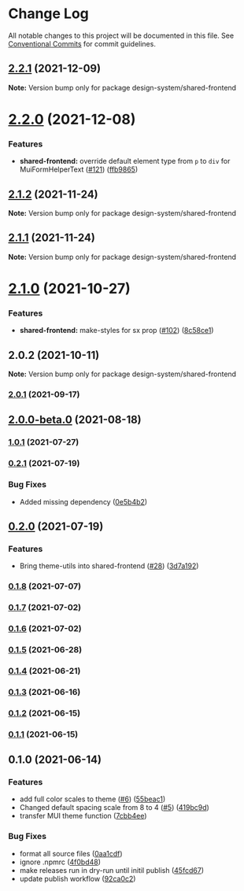 # Change Log

All notable changes to this project will be documented in this file.
See [Conventional Commits](https://conventionalcommits.org) for commit guidelines.

## [2.2.1](https://github.com/swt-xd/Shared-Frontend/compare/design-system/shared-frontend@2.2.0...design-system/shared-frontend@2.2.1) (2021-12-09)

**Note:** Version bump only for package design-system/shared-frontend





# [2.2.0](https://github.com/swt-xd/Shared-Frontend/compare/design-system/shared-frontend@2.1.2...design-system/shared-frontend@2.2.0) (2021-12-08)


### Features

* **shared-frontend:** override default element type from `p` to `div` for MuiFormHelperText ([#121](https://github.com/swt-xd/Shared-Frontend/issues/121)) ([ffb9865](https://github.com/swt-xd/Shared-Frontend/commit/ffb986526946cff74b32e254b85dbe0752aa0939))





## [2.1.2](https://github.com/swt-xd/Shared-Frontend/compare/design-system/shared-frontend@2.1.1...design-system/shared-frontend@2.1.2) (2021-11-24)

**Note:** Version bump only for package design-system/shared-frontend





## [2.1.1](https://github.com/swt-xd/Shared-Frontend/compare/design-system/shared-frontend@2.1.0...design-system/shared-frontend@2.1.1) (2021-11-24)

**Note:** Version bump only for package design-system/shared-frontend





# [2.1.0](https://github.com/swt-xd/Shared-Frontend/compare/design-system/shared-frontend@2.0.2...design-system/shared-frontend@2.1.0) (2021-10-27)


### Features

* **shared-frontend:** make-styles for sx prop ([#102](https://github.com/swt-xd/Shared-Frontend/issues/102)) ([8c58ce1](https://github.com/swt-xd/Shared-Frontend/commit/8c58ce1223f4251f39cdef1eb973fe81cd4e393c))





## 2.0.2 (2021-10-11)

**Note:** Version bump only for package design-system/shared-frontend





### [2.0.1](https://github.com/swt-xd/Shared-Frontend/compare/2.0.0-beta.1...2.0.1) (2021-09-17)

## [2.0.0-beta.0](https://github.com/swt-xd/Shared-Frontend/compare/1.0.1...2.0.0-beta.0) (2021-08-18)

### [1.0.1](https://github.com/swt-xd/Shared-Frontend/compare/0.2.1...1.0.1) (2021-07-27)

### [0.2.1](https://github.com/swt-xd/Shared-Frontend/compare/0.2.0...0.2.1) (2021-07-19)

### Bug Fixes

- Added missing dependency ([0e5b4b2](https://github.com/swt-xd/Shared-Frontend/commit/0e5b4b2908a7f963ea14998904fafadf6960db48))

## [0.2.0](https://github.com/swt-xd/Shared-Frontend/compare/0.1.8...0.2.0) (2021-07-19)

### Features

- Bring theme-utils into shared-frontend ([#28](https://github.com/swt-xd/Shared-Frontend/issues/28)) ([3d7a192](https://github.com/swt-xd/Shared-Frontend/commit/3d7a192526dc49cd0e3fda074b9ab41944e5a4cc))

### [0.1.8](https://github.com/swt-xd/Shared-Frontend/compare/0.1.7...0.1.8) (2021-07-07)

### [0.1.7](https://github.com/swt-xd/Shared-Frontend/compare/0.1.6...0.1.7) (2021-07-02)

### [0.1.6](https://github.com/swt-xd/Shared-Frontend/compare/0.1.5...0.1.6) (2021-07-02)

### [0.1.5](https://github.com/swt-xd/Shared-Frontend/compare/0.1.4...0.1.5) (2021-06-28)

### [0.1.4](https://github.com/swt-xd/Shared-Frontend/compare/0.1.3...0.1.4) (2021-06-21)

### [0.1.3](https://github.com/swt-xd/Shared-Frontend/compare/0.1.2...0.1.3) (2021-06-16)

### [0.1.2](https://github.com/swt-xd/Shared-Frontend/compare/0.1.1...0.1.2) (2021-06-15)

### [0.1.1](https://github.com/swt-xd/Shared-Frontend/compare/0.1.0...0.1.1) (2021-06-15)

## 0.1.0 (2021-06-14)

### Features

- add full color scales to theme ([#6](https://github.com/swt-xd/Shared-Frontend/issues/6)) ([55beac1](https://github.com/swt-xd/Shared-Frontend/commit/55beac1367c036ec3029a543d3605838471704a4))
- Changed default spacing scale from 8 to 4 ([#5](https://github.com/swt-xd/Shared-Frontend/issues/5)) ([419bc9d](https://github.com/swt-xd/Shared-Frontend/commit/419bc9d4f34399144538a37bf1b20217265d054b))
- transfer MUI theme function ([7cbb4ee](https://github.com/swt-xd/Shared-Frontend/commit/7cbb4ee48b69aef2acbdeabdaf7b54816b6628bd))

### Bug Fixes

- format all source files ([0aa1cdf](https://github.com/swt-xd/Shared-Frontend/commit/0aa1cdf0552d236bb1ec4338f7f2fb6615d21074))
- ignore .npmrc ([4f0bd48](https://github.com/swt-xd/Shared-Frontend/commit/4f0bd48af1d92dbc5efed7d7fd5b4f93c520c37b))
- make releases run in dry-run until initil publish ([45fcd67](https://github.com/swt-xd/Shared-Frontend/commit/45fcd671cf805851c5ca83dbe37c4432999f2e3a))
- update publish workflow ([92ca0c2](https://github.com/swt-xd/Shared-Frontend/commit/92ca0c216da9bafb418a2910815943f7782af916))
